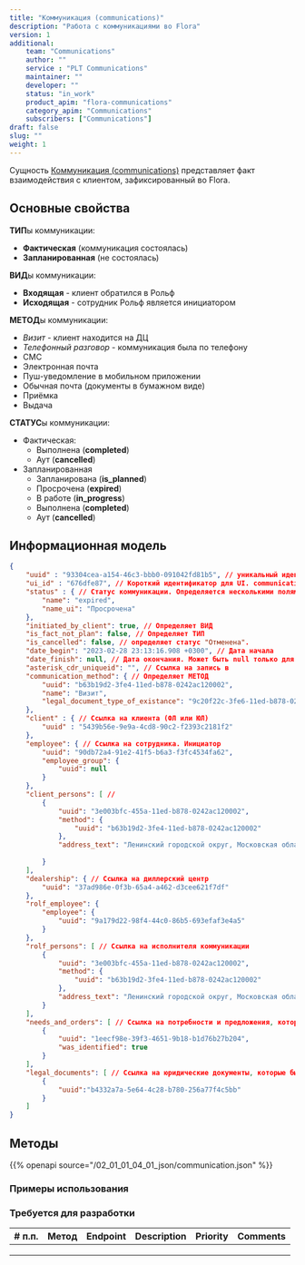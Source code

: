 ```yaml
---
title: "Коммуникация (communications)"
description: "Работа с коммуникациями во Flora"
version: 1
additional:
    team: "Communications"
    author: ""
    service : "PLT Communications"
    maintainer: ""
    developer: ""
    status: "in_work"
    product_apim: "flora-communications"
    category_apim: "Communications"
    subscribers: ["Communications"]
draft: false
slug: ""
weight: 1
---
```


Сущность [Коммуникация (communications)](https://doc-core-main.com-dev.int.rolfcorp.ru/02_info_model/01_crm/02_communication/) представляет факт взаимодействия с клиентом, зафиксированный во Flora.

## Основные свойства

**ТИП**ы коммуникации:

* **Фактическая** (коммуникация состоялась)
* **Запланированная** (не состоялась)

**ВИД**ы коммуникации:

* **Входящая** - клиент обратился в Рольф
* **Исходящая** - сотрудник Рольф является инициатором

**МЕТОД**ы коммуникации:

* *Визит* - клиент находится на ДЦ
* *Телефонный разговор* - коммуникация была по телефону
* СМС 
* Электронная почта
* Пуш-уведомление в мобильном приложении
* Обычная почта (документы в бумажном виде)
* Приёмка
* Выдача

**СТАТУС**ы коммуникации:

* Фактическая:
    * Выполнена (**completed**)
    * Аут (**cancelled**)
* Запланированная
    * Запланирована (**is_planned**)
    * Просрочена (**expired**)
    * В работе (**in_progress**)
    * Выполнена (**completed**)
    * Аут (**cancelled**)

## Информационная модель

```json
{
    "uuid" : "93304cea-a154-46c3-bbb0-091042fd81b5", // уникальный идентификатор в БД
    "ui_id" : "676dfe87", // Короткий идентификатор для UI. communication_number в БД
    "status" : { // Статус коммуникации. Определяется несколькими полями.
        "name": "expired",
        "name_ui": "Просрочена"
    },
    "initiated_by_client": true, // Определяет ВИД 
    "is_fact_not_plan": false, // Определяет ТИП 
    "is_cancelled": false, // определяет статус "Отменена".
    "date_begin": "2023-02-28 23:13:16.908 +0300", // Дата начала
    "date_finish": null, // Дата окончания. Может быть null только для запланированной
    "asterisk_cdr_uniqueid": "", // Ссылка на запись в 
    "communication_method": { // Определяет МЕТОД
        "uuid": "b63b19d2-3fe4-11ed-b878-0242ac120002",
        "name": "Визит",
        "legal_document_type_of_existance": "9c20f22c-3fe6-11ed-b878-0242ac120002"
    },
    "client" : { // Ссылка на клиента (ФЛ или ЮЛ)
        "uuid" : "5439b56e-9e9a-4cd8-90c2-f2393c2181f2"
    },
    "employee": { // Ссылка на сотрудника. Инициатор
        "uuid": "90db72a4-91e2-41f5-b6a3-f3fc4534fa62",
        "employee_group": {
            "uuid": null
        }
    },
    "client_persons": [ //
        {
            "uuid": "3e003bfc-455a-11ed-b878-0242ac120002",
            "method": {
                "uuid": "b63b19d2-3fe4-11ed-b878-0242ac120002"
            },
            "address_text": "Ленинский городской округ, Московская область, посёлок Развилка вл 17"
           
        }    
    ],
    "dealership": { // Ссылка на диллерский центр
        "uuid": "37ad986e-0f3b-65a4-a462-d3cee621f7df"
    },
    "rolf_employee": {
        "employee": {
            "uuid": "9a179d22-98f4-44c0-86b5-693efaf3e4a5"
        }
    },
    "rolf_persons": [ // Ссылка на исполнителя коммуникации
        {
            "uuid": "3e003bfc-455a-11ed-b878-0242ac120002",
            "method": {
                "uuid": "b63b19d2-3fe4-11ed-b878-0242ac120002"
            },
            "address_text": "Ленинский городской округ, Московская область, посёлок Развилка вл 17"
        }
    ],
    "needs_and_orders": [ // Ссылка на потребности и предложения, которые были обсуждены в ходе коммуникации
        {
            "uuid": "1eecf98e-39f3-4651-9b18-b1d76b27b204",
            "was_identified": true            
        }
    ],
    "legal_documents": [ // Ссылка на юридические документы, которые были получены в рамках. Может быть пустым
        {
            "uuid":"b4332a7a-5e64-4c28-b780-256a77f4c5bb" 
        }
    ]
}
```

## Методы

{{% openapi source="/02_01_01_04_01_json/communication.json" %}}

### Примеры использования

### Требуется для разработки

| # п.п. | Метод | Endpoint | Description | Priority | Comments |
| ------ | ----- | -------- | ----------- | -------- | -------- |
|        |       |          |             |          |          |
|        |       |          |             |          |          |
|        |       |          |             |          |          |


